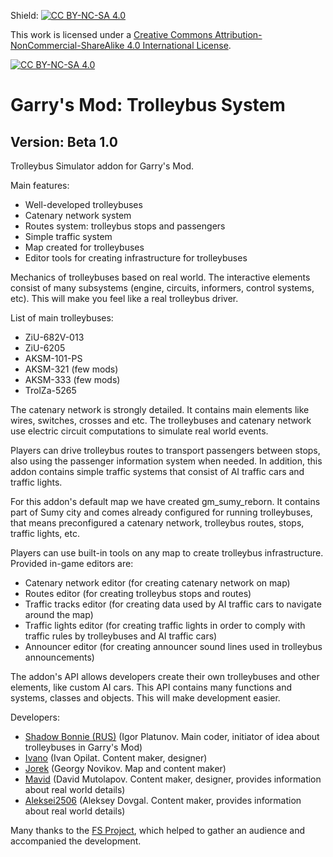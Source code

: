 Shield: [![CC BY-NC-SA 4.0][cc-by-nc-sa-shield]][cc-by-nc-sa]

This work is licensed under a
[Creative Commons Attribution-NonCommercial-ShareAlike 4.0 International License][cc-by-nc-sa].

[![CC BY-NC-SA 4.0][cc-by-nc-sa-image]][cc-by-nc-sa]

[cc-by-nc-sa]: http://creativecommons.org/licenses/by-nc-sa/4.0/
[cc-by-nc-sa-image]: https://licensebuttons.net/l/by-nc-sa/4.0/88x31.png
[cc-by-nc-sa-shield]: https://img.shields.io/badge/License-CC%20BY--NC--SA%204.0-lightgrey.svg

# Garry's Mod: Trolleybus System
## Version: Beta 1.0

Trolleybus Simulator addon for Garry's Mod.

Main features:
* Well-developed trolleybuses
* Catenary network system
* Routes system: trolleybus stops and passengers
* Simple traffic system
* Map created for trolleybuses
* Editor tools for creating infrastructure for trolleybuses

Mechanics of trolleybuses based on real world. The interactive elements consist of many subsystems (engine, circuits, informers, control systems, etc). This will make you feel like a real trolleybus driver.

List of main trolleybuses:
* ZiU-682V-013
* ZiU-6205
* AKSM-101-PS
* AKSM-321 (few mods)
* AKSM-333 (few mods)
* TrolZa-5265

The catenary network is strongly detailed. It contains main elements like wires, switches, crosses and etc. The trolleybuses and catenary network use electric circuit computations to simulate real world events.

Players can drive trolleybus routes to transport passengers between stops, also using the passenger information system when needed. In addition, this addon contains simple traffic systems that consist of AI traffic cars and traffic lights.

For this addon's default map we have created gm_sumy_reborn. It contains part of Sumy city and comes already configured for running trolleybuses, that means preconfigured a catenary network, trolleybus routes, stops, traffic lights, etc.

Players can use built-in tools on any map to create trolleybus infrastructure. Provided in-game editors are:
* Catenary network editor (for creating catenary network on map)
* Routes editor (for creating trolleybus stops and routes)
* Traffic tracks editor (for creating data used by AI traffic cars to navigate around the map)
* Traffic lights editor (for creating traffic lights in order to comply with traffic rules by trolleybuses and AI traffic cars)
* Announcer editor (for creating announcer sound lines used in trolleybus announcements)

The addon's API allows developers create their own trolleybuses and other elements, like custom AI cars. This API contains many functions and systems, classes and objects. This will make development easier.

Developers:
* [Shadow Bonnie (RUS)](https://steamcommunity.com/id/shadowbonnierus) (Igor Platunov. Main coder, initiator of idea about trolleybuses in Garry's Mod)
* [Ivano](https://steamcommunity.com/profiles/76561198221032424) (Ivan Opilat. Content maker, designer)
* [Jorek](https://steamcommunity.com/id/overlord__) (Georgy Novikov. Map and content maker)
* [Mavid](https://steamcommunity.com/profiles/76561198999620249) (David Mutolapov. Content maker, designer, provides information about real world details)
* [Aleksei2506](https://steamcommunity.com/id/Aleksei2506) (Aleksey Dovgal. Content maker, provides information about real world details)

Many thanks to the [FS Project](https://fsproject.ru), which helped to gather an audience and accompanied the development.
